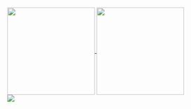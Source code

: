 ###
<a href="https://github.com/open-job/openjob">
  <img height=200 align="center" src="https://github-readme-stats.vercel.app/api?username=stelin" />
</a>
<a href="https://github.com/open-job/openjob">
  <img height=200 align="center" src="https://github-readme-stats.vercel.app/api/top-langs?username=stelin&layout=compact&langs_count=8&card_width=320" />
</a>
<div align="left">
  <!-- GitHub 奖杯🏆 -->
  <img  src="https://github-profile-trophy.vercel.app/?username=stelin&theme=gruvbox&row=1&column=7&no-frame=true&no-bg=true" /><br>
</div>
